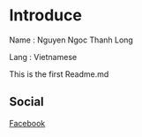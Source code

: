 # Introduce

Name : Nguyen Ngoc Thanh Long

Lang : Vietnamese

This is the first Readme.md

## Social
[Facebook](https://www.facebook.com/prof1are)
